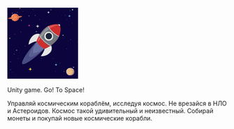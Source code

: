 ![](icon.jpg)


Unity game.
Go! To Space!


Управляй космическим кораблём, исследуя космос. Не врезайся в НЛО и Астероидов.
Космос такой удивительный и неизвестный. Собирай монеты и покупай новые космические корабли.